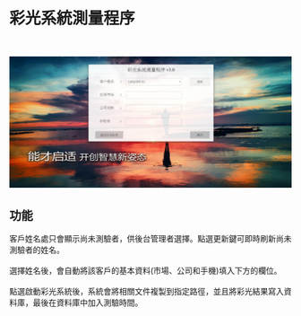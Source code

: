 # 彩光系統測量程序

<br>

![demo](assets/img/demo.png)

## 功能
客戶姓名處只會顯示尚未測驗者，供後台管理者選擇。點選更新鍵可即時刷新尚未測驗者的姓名。<br><br>
選擇姓名後，會自動將該客戶的基本資料(市場、公司和手機)填入下方的欄位。<br><br>
點選啟動彩光系統後，系統會將相關文件複製到指定路徑，並且將彩光結果寫入資料庫，最後在資料庫中加入測驗時間。
